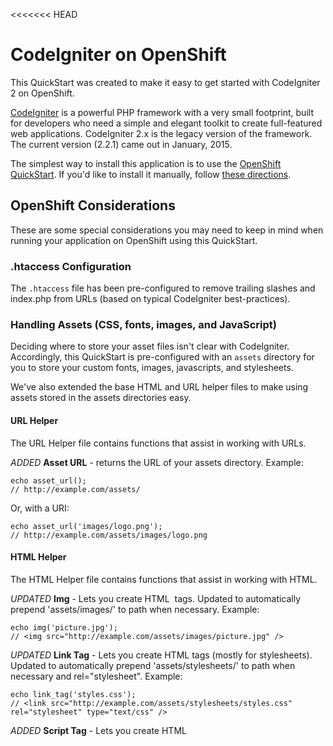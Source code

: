 <<<<<<< HEAD
# CodeIgniter on OpenShift #
This QuickStart was created to make it easy to get started with CodeIgniter 2 
on OpenShift.

[CodeIgniter](http://www.codeigniter.com/) is a powerful PHP 
framework with a very small footprint, built for developers who need a simple 
and elegant toolkit to create full-featured web applications. CodeIgniter 2.x
is the legacy version of the framework. The current version (2.2.1) came 
out in January, 2015.

The simplest way to install this application is to use the [OpenShift
QuickStart](https://hub.openshift.com/quickstarts/16-codeigniter). If 
you'd like to install it manually, follow [these directions](#manual-installation).

## OpenShift Considerations ##
These are some special considerations you may need to keep in mind when running 
your application on OpenShift using this QuickStart.

### .htaccess Configuration ###
The `.htaccess` file has been pre-configured to remove trailing slashes and 
index.php from URLs (based on typical CodeIgniter best-practices).

### Handling Assets (CSS, fonts, images, and JavaScript) ###
Deciding where to store your asset files isn't clear with CodeIgniter.
Accordingly, this QuickStart is pre-configured with an `assets` directory for
you to store your custom fonts, images, javascripts, and stylesheets.

We've also extended the base HTML and URL helper files to make using assets stored 
in the assets directories easy.

#### URL Helper ####
The URL Helper file contains functions that assist in working with URLs.

_ADDED_ **Asset URL** - returns the URL of your assets directory. Example:

    echo asset_url();
    // http://example.com/assets/

Or, with a URI:

    echo asset_url('images/logo.png'); 
    // http://example.com/assets/images/logo.png

#### HTML Helper ####
The HTML Helper file contains functions that assist in working with HTML.

_UPDATED_ **Img** - Lets you create HTML <img /> tags. Updated to automatically 
prepend 'assets/images/' to path when necessary. Example:

    echo img('picture.jpg');
    // <img src="http://example.com/assets/images/picture.jpg" />

_UPDATED_ **Link Tag** - Lets you create HTML <link /> tags (mostly for stylesheets). Updated 
to automatically prepend 'assets/stylesheets/' to path when necessary and 
rel="stylesheet". 
Example:

    echo link_tag('styles.css');
    // <link src="http://example.com/assets/stylesheets/styles.css" rel="stylesheet" type="text/css" />

_ADDED_ **Script Tag** - Lets you create HTML <script /> tags. Automatically
prepends 'assets/javascripts/' to path when necessary. Example:

    echo script_tag('jquery.js');
    // <script type="text/javascript" src="http://example.com/assets/javascripts/jquery.js"></script>

### Local vs. Remote Development ###
This CodeIgniter QuickStart provides separate configuration files for both local 
and remote development, found in `application/config/local` and 
`application/config` respectively.

#### Local Development ####
When developing locally, this QuickStart will set the CodeIngiter `ENVIRONMENT` 
to 'local' development mode.

Configuration files for working locally can be found at 
`application/config/local`. See the CodeIngiter user guide for more information 
on how CodeIgniter handles 
[Multiple Environments](http://www.codeigniter.com/user_guide/general/environments.html).

#### Remote Development ####
Your application is configured to automatically use your OpenShift MySQL or 
PostgreSQL database in when deployed on OpenShift by making use of
[OpenShift Environment Variables](https://developers.openshift.com/en/managing-environment-variables.html).

The CodeIgniter `base_url` and `encryption_key` have also been configured to 
automatically draw from OpenShift Environment variables.

OpenShift provides a directory for data that requires persistent storage.
Accordingly, the CodeIgniter `cache_path`, database `cachedir`,  and 
`session_save_path` have been set to use this directory for storage.

Finally, the CodeIgniter `ENVIRONMENT` will be set automatically in 
production on OpenShift to match the value of the `APPLICATION_ENV` OpenShift 
Environment variable, set to 'production' by default.

##### Development Mode #####
When you develop your CodeIgniter application on OpenShift, you can also enable 
the 'development' environment by setting the `APPLICATION_ENV` environment 
variable using the `rhc` client, like:

```
$ rhc env set APPLICATION_ENV=development -a <app-name>
```

Then, restart your application:

```
$ rhc app restart -a <app-name>
```

If you do so, OpenShift will run your application under 'development' mode.
In development mode, your application will:

* Set CodeIgniter's `ENVIRONMENT` to 'development'
* Show more detailed errors in browser
* Display startup errors
* Enable the [Xdebug PECL extension](http://xdebug.org/)
* Enable [APC stat check](http://php.net/manual/en/apc.configuration.php#ini.apc.stat)
* Ignore your composer.lock file

Set the variable to 'production' and restart your app to deactivate error reporting 
and resume production PHP settings.

Using the development environment can help you debug problems in your application
in the same way as you do when developing on your local machine. However, we 
strongly advise you not to run your application in this mode in production.

### Log Files ###
Your application is configured to use the OpenShift log directory. You can use
the `rhc tail` command to stream the latest log file entries:

```
rhc tail -a <APP_NAME>
```

To stop tailing the logs, press *Ctrl + c*.

## Manual Installation ##

1. Create an account at https://www.openshift.com/

1. Create a CodeIgniter application:

    ```
    rhc app create codeigniterapp php-5.4 mysql-5.5 --from-code=https://github.com/openshift/CodeIgniterQuickStart
    ```
    or

    ```
    rhc app create codeigniterapp php-5.4 postgresql-9.2 --from-code=https://github.com/openshift/CodeIgniterQuickStart
    ```

## Additional Resources ##
Documentation for the CodeIgniter framework can be found on the 
[CodeIgniter website](http://www.codeigniter.com/user_guide/). Check out 
OpenShift's [Developer Portal](https://developers.openshift.com/en/php-overview.html) 
for help running PHP on OpenShift.
=======
# php
>>>>>>> dcf3d5cb098cc427458ba9d4c13f7d080f0c1a37
